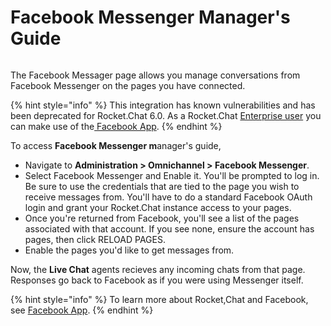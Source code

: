 # Facebook Messenger Manager's Guide

<figure><img src="../../.gitbook/assets/Deprecated (1).png" alt=""><figcaption></figcaption></figure>

The Facebook Messager page allows you manage conversations from Facebook Messenger on the pages you have connected.

{% hint style="info" %}
This integration has known vulnerabilities and has been deprecated for Rocket.Chat 6.0. As a Rocket.Chat [Enterprise user](../../setup-and-configure/enterprise-edition-trial/) you can make use of the[ Facebook App](../../extend-rocket.chat-capabilities/rocket.chat-marketplace/rocket.chat-public-apps-guides/omnichannel-apps/facebook-app/).
{% endhint %}

To access **Facebook Messenger m**anager's guide,

* Navigate to **Administration > Omnichannel > Facebook Messenger**.
* Select Facebook Messenger and Enable it. You'll be prompted to log in. Be sure to use the credentials that are tied to the page you wish to receive messages from. You'll have to do a standard Facebook OAuth login and grant your Rocket.Chat instance access to your pages.
* Once you're returned from Facebook, you'll see a list of the pages associated with that account. If you see none, ensure the account has pages, then click RELOAD PAGES.
* Enable the pages you'd like to get messages from.

Now, the **Live Chat** agents recieves any incoming chats from that page. Responses go back to Facebook as if you were using Messenger itself.

{% hint style="info" %}
To learn more about Rocket,Chat and Facebook, see [Facebook App](../../extend-rocket.chat-capabilities/rocket.chat-marketplace/rocket.chat-public-apps-guides/omnichannel-apps/facebook-app/).
{% endhint %}
